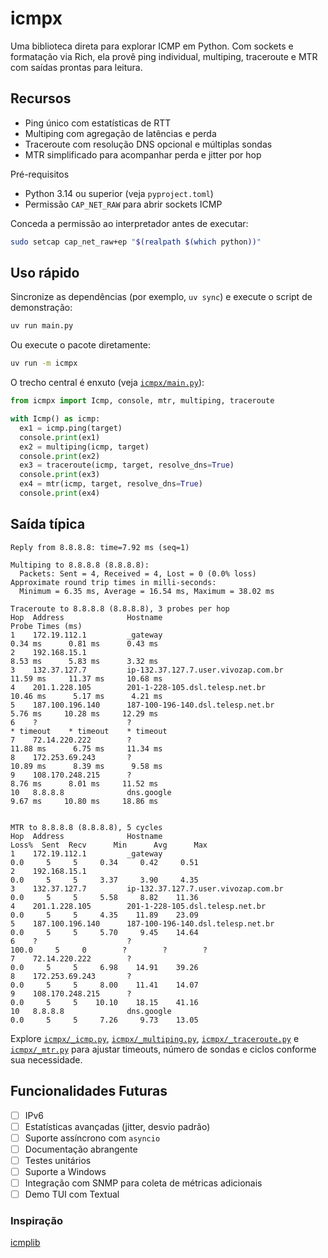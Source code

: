 # icmpx

Uma biblioteca direta para explorar ICMP em Python. Com sockets e formatação via Rich, ela provê ping individual, multiping, traceroute e MTR com saídas prontas para leitura.

## Recursos

- Ping único com estatísticas de RTT
- Multiping com agregação de latências e perda
- Traceroute com resolução DNS opcional e múltiplas sondas
- MTR simplificado para acompanhar perda e jitter por hop

Pré-requisitos

- Python 3.14 ou superior (veja `pyproject.toml`)
- Permissão `CAP_NET_RAW` para abrir sockets ICMP

Conceda a permissão ao interpretador antes de executar:

```bash
sudo setcap cap_net_raw+ep "$(realpath $(which python))"
```

## Uso rápido

Sincronize as dependências (por exemplo, `uv sync`) e execute o script de demonstração:

```bash
uv run main.py
```

Ou execute o pacote diretamente:

```bash
uv run -m icmpx
```

O trecho central é enxuto (veja [`icmpx/main.py`](icmpx/main.py)):

```python
from icmpx import Icmp, console, mtr, multiping, traceroute

with Icmp() as icmp:
  ex1 = icmp.ping(target)
  console.print(ex1)
  ex2 = multiping(icmp, target)
  console.print(ex2)
  ex3 = traceroute(icmp, target, resolve_dns=True)
  console.print(ex3)
  ex4 = mtr(icmp, target, resolve_dns=True)
  console.print(ex4)

```

## Saída típica

```text
Reply from 8.8.8.8: time=7.92 ms (seq=1)

Multiping to 8.8.8.8 (8.8.8.8):
  Packets: Sent = 4, Received = 4, Lost = 0 (0.0% loss)
Approximate round trip times in milli-seconds:
  Minimum = 6.35 ms, Average = 16.54 ms, Maximum = 38.02 ms

Traceroute to 8.8.8.8 (8.8.8.8), 3 probes per hop
Hop  Address              Hostname                                     Probe Times (ms)
1    172.19.112.1         _gateway                                      0.34 ms      0.81 ms      0.43 ms
2    192.168.15.1                                                      8.53 ms      5.83 ms      3.32 ms
3    132.37.127.7         ip-132.37.127.7.user.vivozap.com.br          11.59 ms     11.37 ms     10.68 ms
4    201.1.228.105        201-1-228-105.dsl.telesp.net.br              10.46 ms      5.17 ms      4.21 ms
5    187.100.196.140      187-100-196-140.dsl.telesp.net.br             5.76 ms     10.28 ms     12.29 ms
6    ?                    ?                                           * timeout    * timeout    * timeout
7    72.14.220.222        ?                                            11.88 ms      6.75 ms     11.34 ms
8    172.253.69.243       ?                                            10.89 ms      8.39 ms      9.58 ms
9    108.170.248.215      ?                                             8.76 ms      8.01 ms     11.52 ms
10   8.8.8.8              dns.google                                    9.67 ms     10.80 ms     18.86 ms


MTR to 8.8.8.8 (8.8.8.8), 5 cycles
Hop  Address              Hostname                                  Loss%  Sent  Recv      Min      Avg      Max
1    172.19.112.1         _gateway                                    0.0     5     5     0.34     0.42     0.51
2    192.168.15.1                                                     0.0     5     5     3.37     3.90     4.35
3    132.37.127.7         ip-132.37.127.7.user.vivozap.com.br         0.0     5     5     5.58     8.82    11.36
4    201.1.228.105        201-1-228-105.dsl.telesp.net.br             0.0     5     5     4.35    11.89    23.09
5    187.100.196.140      187-100-196-140.dsl.telesp.net.br           0.0     5     5     5.70     9.45    14.64
6    ?                    ?                                         100.0     5     0        ?        ?        ?
7    72.14.220.222        ?                                           0.0     5     5     6.98    14.91    39.26
8    172.253.69.243       ?                                           0.0     5     5     8.00    11.41    14.07
9    108.170.248.215      ?                                           0.0     5     5    10.10    18.15    41.16
10   8.8.8.8              dns.google                                  0.0     5     5     7.26     9.73    13.05
```

Explore [`icmpx/_icmp.py`](icmpx/_icmp.py), [`icmpx/_multiping.py`](icmpx/_multiping.py), [`icmpx/_traceroute.py`](icmpx/_traceroute.py) e [`icmpx/_mtr.py`](icmpx/_mtr.py) para ajustar timeouts, número de sondas e ciclos conforme sua necessidade.

## Funcionalidades Futuras

- [ ] IPv6
- [ ] Estatísticas avançadas (jitter, desvio padrão)
- [ ] Suporte assíncrono com `asyncio`
- [ ] Documentação abrangente
- [ ] Testes unitários
- [ ] Suporte a Windows
- [ ] Integração com SNMP para coleta de métricas adicionais
- [ ] Demo TUI com Textual

### Inspiração

[icmplib](https://github.com/ValentinBELYN/icmplib.git)
